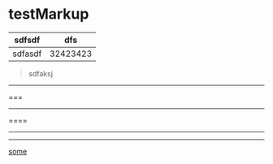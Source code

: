 # testMarkup

| sdfsdf | dfs |
|----------|----|
|sdfasdf| 32423423 |

> sdfaksj
----
===
***
====
*****
*****
[some](mailto:mail@email.ru)
